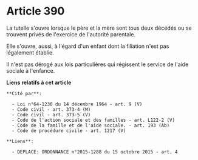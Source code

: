 # Article 390

La tutelle s'ouvre lorsque le père et la mère sont tous deux décédés ou se trouvent privés de l'exercice de l'autorité
parentale.

Elle s'ouvre, aussi, à l'égard d'un enfant dont la filiation n'est pas légalement établie.

Il n'est pas dérogé aux lois particulières qui régissent le service de l'aide sociale à l'enfance.

**Liens relatifs à cet article**

	**Cité par**:

	  - Loi n°64-1230 du 14 décembre 1964 - art. 9 (V)
	  - Code civil - art. 373-4 (M)
	  - Code civil - art. 373-5 (V)
	  - Code de l'action sociale et des familles - art. L122-2 (V)
	  - Code de la famille et de l'aide sociale. - art. 193 (Ab)
	  - Code de procédure civile - art. 1217 (V)

	**Liens**:

	  - DEPLACE: ORDONNANCE n°2015-1288 du 15 octobre 2015 - art. 4
